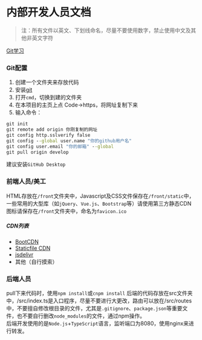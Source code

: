 # 内部开发人员文档
> 注：所有文件以英文、下划线命名，尽量不要使用数字，禁止使用中文及其他非英文字符

[Git学习](https://oschina.gitee.io/learn-git-branching/)

### Git配置
1. 创建一个文件夹来存放代码
2. 安装[git](https://git-scm.org/downloads)
3. 打开`cmd`，切换到建的文件夹
4. 在本项目的主页上点 Code->https，将网址复制下来
5. 输入命令：  
```cmd
git init
git remote add origin 你刚复制的网址
git config http.sslverify false
git config --global user.name "你的github用户名"
git config user.email "你的邮箱" --global
git pull origin develop
```
建议安装`GitHub Desktop`

### 前端人员/美工
HTML存放在`/front`文件夹中，Javascript及CSS文件保存在`/front/static`中，一些常用的大型库（如`jQuery`、`Vue.js`、`Bootstrap`等）请使用第三方静态CDN  
图标请保存在`/front`文件夹中，命名为`favicon.ico`

##### CDN列表
* [BootCDN](https://www.bootcdn.cn/)
* [Staticfile CDN](http://www.staticfile.org/)
* [jsdelivr](http://www.jsdelivr.com/)
* 其他（自行摸索）

### 后端人员
pull下来代码时，使用`npm install`或`cnpm install`
后端的代码存放在src文件夹中，/src/index.ts是入口程序，尽量不要进行大更改，路由可以放在/src/routes中，不要擅自修改根目录的文件，尤其是`.gitignore`、`package.json`等重要文件，也不要自行删改`node_modules`的文件，通过npm操作。  
后端开发使用的是`Node.js`+`TypeScript`语言，监听端口为8080，使用nginx来进行转发。